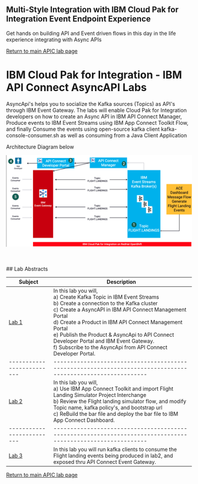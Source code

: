 ## Multi-Style Integration with IBM Cloud Pak for Integration Event Endpoint Experience
Get hands on building API and Event driven flows in this day in the life experience integrating with Async APIs

[Return to main APIC lab page](../ReadMe.md#lab-abstracts)

# IBM Cloud Pak for Integration - IBM API Connect AsyncAPI Labs

AsyncApi's helps you to socialize the Kafka sources (Topics) as API's through IBM Event Gateway. The labs will enable Cloud Pak for Integration developers on how to create an Async API in IBM API Connect Manager, Produce events to IBM Event Streams using IBM App Connect Toolkit Flow, and finally Consume the events using open-source kafka client kafka-console-consumer.sh as well as consuming from a Java Client Application <br>


Architecture Diagram below <br>

![](images/component-diagram.png)

<br>

<br>
## Lab Abstracts

|  Subject                            | Description                                            |                                                               
|-------------------------|------------------------------------------------------------------------------------------------------------|
| [Lab 1](lab1/ReadMe.md)       |In this lab you will, <br>a) Create Kafka Topic in IBM Event Streams<br>b) Create a connection to the Kafka cluster <br>c) Create a AsyncAPI in IBM API Connect Management Portal <br>d) Create a Product in IBM API Connect Management Portal<br>e) Publish the Product & AsyncApi to API Connect Developer Portal and IBM Event Gateway. <br>f) Subscribe to the AsyncApi from API Connect Developer Portal.
|-------------------------|------------------------------------------------------------------------------------------------------------|
| [Lab 2](lab2/ReadMe.md)       |In this lab you will, <br>a) Use IBM App Connect Toolkit and import Flight Landing Simulator Project Interchange <br>b) Review the Flight landing simulator flow, and modify Topic name, kafka policy's, and bootstrap url <br>c) ReBuild the bar file and deploy the bar file to IBM App Connect Dashboard.
|-------------------------|------------------------------------------------------------------------------------------------------------|
| [Lab 3](lab3/ReadMe.md)       |In this lab you will run kafka clients to consume the Flight landing events being produced in lab2, and exposed thru API Connect Event Gateway.

[Return to main APIC lab page](../ReadMe.md#lab-abstracts)
